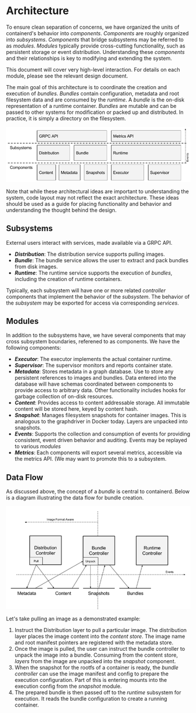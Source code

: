 # Architecture

To ensure clean separation of concerns, we have organized the units of
containerd's behavior into _components_. _Components_ are roughly organized
into _subsystems_. _Components_ that bridge subsystems may be referred to as
_modules_. _Modules_ typically provide cross-cutting functionality, such as
persistent storage or event distribution. Understanding these _components_ and
their relationships is key to modifying and extending the system.

This document will cover very high-level interaction. For details on each
module, please see the relevant design document.

The main goal of this architecture is to coordinate the creation and execution
of _bundles_.  _Bundles_ contain configuration, metadata and root filesystem
data and are consumed by the _runtime_. A _bundle_ is the on-disk
representation of a runtime container. _Bundles_ are mutable and can be passed
to other systems for modification or packed up and distributed. In practice, it
is simply a directory on the filesystem. 

![Architecture](architecture.png)

Note that while these architectural ideas are important to understanding the
system, code layout may not reflect the exact architecture. These ideas should
be used as a guide for placing functionality and behavior and understanding the
thought behind the design.

## Subsystems

External users interact with services, made available via a GRPC API.

- __*Distribution*__: The distribution service supports pulling images.
- __*Bundle*__: The bundle service allows the user to extract and pack bundles
  from disk images.
- __*Runtime*__: The runtime service supports the execution of _bundles_,
  including the creation of runtime containers.

Typically, each subsystem will have one or more related _controller_ components
that implement the behavior of the _subsystem_. The behavior of the _subsystem_
may be exported for access via corresponding _services_.

## Modules

In addition to the subsystems have, we have several components that may cross
subsystem boundaries, referened to as components. We have the following
components:

- __*Executor*__: The executor implements the actual container runtime.
- __*Supervisor*__: The supervisor monitors and reports container state.
- __*Metadata*__: Stores metadata in a graph database. Use to store any
  persistent references to images and bundles. Data entered into the
  database will have schemas coordinated between components to provide access
  to arbitrary data. Other functionality includes hooks for garbage collection
  of on-disk resources.
- __*Content*__: Provides access to content addressable storage. All immutable
  content will be stored here, keyed by content hash.
- __*Snapshot*__: Manages filesystem snapshots for container images. This is
  analogous to the graphdriver in Docker today. Layers are unpacked into
  snapshots.
- __*Events*__: Supports the collection and consumption of events for providing
  consistent, event driven behavior and auditing. Events may be replayed to
  various _modules_
- __*Metrics*__: Each components will export several metrics, accessible via
  the metrics API. (We may want to promote this to a subsystem.

## Data Flow

As discussed above, the concept of a _bundle_ is central to containerd. Below
is a diagram illustrating the data flow for bundle creation.

![data-flow](data-flow.png)

Let's take pulling an image as a demonstrated example:

1. Instruct the Distribution layer to pull a particular image. The distribution
   layer places the image content into the _content store_. The image name and
   root manifest pointers are registered with the metadata store.
2. Once the image is pulled, the user can instruct the bundle controller to
   unpack the image into a bundle. Consuming from the content store, _layers_
   from the image are unpacked into the _snapshot_ component.
3. When the snapshot for the rootfs of a container is ready, the _bundle
   controller_ can use the image manifest and config to prepare the execution
   configuration. Part of this is entering mounts into the execution config
   from the _snapshot_ module.
4. The prepared bundle is then passed off to the _runtime_ subsystem for
   execution. It reads the bundle configuration to create a running container.

